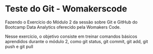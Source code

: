 # Teste do Git - Womakerscode

Fazendo o Exercício do Módulo 2 da sessão sobre Git e GitHub do Bootcamp Data Analytics oferecido pela Womakers Code. 

Nesse exercício, o objetivo consiste em treinar comandos básicos aprendidos durante o módulo 2, como git status, git commit, git add, git push e git pull 
